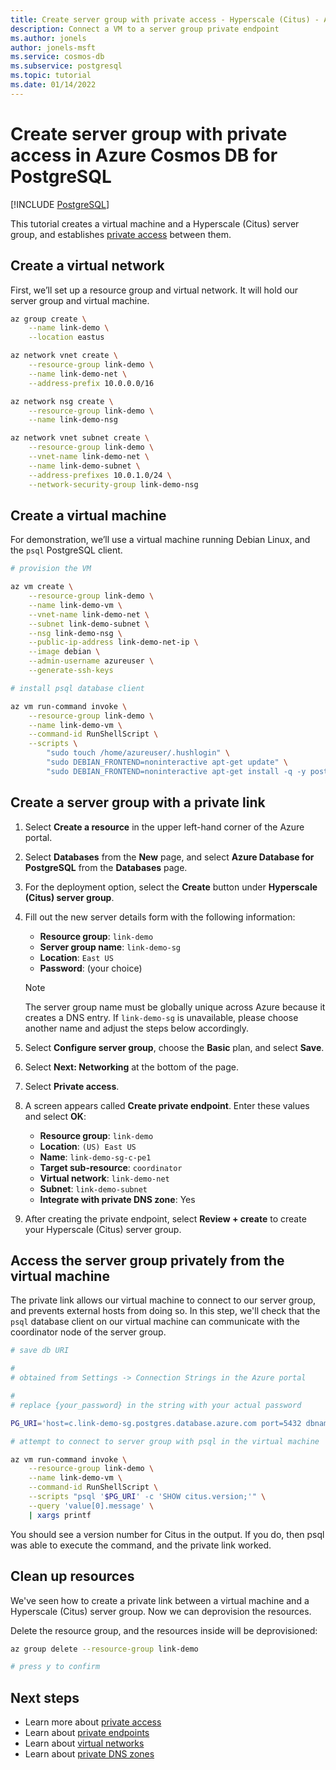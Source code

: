 ```yaml
---
title: Create server group with private access - Hyperscale (Citus) - Azure Database for PostgreSQL
description: Connect a VM to a server group private endpoint
ms.author: jonels
author: jonels-msft
ms.service: cosmos-db
ms.subservice: postgresql
ms.topic: tutorial
ms.date: 01/14/2022
---
```


# Create server group with private access in Azure Cosmos DB for PostgreSQL

[!INCLUDE [PostgreSQL](../includes/appliesto-postgresql.md)]

This tutorial creates a virtual machine and a Hyperscale (Citus) server group,
and establishes [private access](concepts-private-access.md) between
them.

## Create a virtual network

First, we’ll set up a resource group and virtual network. It will hold our
server group and virtual machine.

```sh
az group create \
	--name link-demo \
	--location eastus

az network vnet create \
	--resource-group link-demo \
	--name link-demo-net \
	--address-prefix 10.0.0.0/16

az network nsg create \
	--resource-group link-demo \
	--name link-demo-nsg

az network vnet subnet create \
	--resource-group link-demo \
	--vnet-name link-demo-net \
	--name link-demo-subnet \
	--address-prefixes 10.0.1.0/24 \
	--network-security-group link-demo-nsg
```

## Create a virtual machine

For demonstration, we’ll use a virtual machine running Debian Linux, and the
`psql` PostgreSQL client.

```sh
# provision the VM

az vm create \
	--resource-group link-demo \
	--name link-demo-vm \
	--vnet-name link-demo-net \
	--subnet link-demo-subnet \
	--nsg link-demo-nsg \
	--public-ip-address link-demo-net-ip \
	--image debian \
	--admin-username azureuser \
	--generate-ssh-keys

# install psql database client

az vm run-command invoke \
	--resource-group link-demo \
	--name link-demo-vm \
	--command-id RunShellScript \
	--scripts \
		"sudo touch /home/azureuser/.hushlogin" \
		"sudo DEBIAN_FRONTEND=noninteractive apt-get update" \
		"sudo DEBIAN_FRONTEND=noninteractive apt-get install -q -y postgresql-client"
```

## Create a server group with a private link

1. Select **Create a resource** in the upper left-hand corner of the Azure portal.

2. Select **Databases** from the **New** page, and select **Azure Database for
   PostgreSQL** from the **Databases** page.

3. For the deployment option, select the **Create** button under **Hyperscale
   (Citus) server group**.

4. Fill out the new server details form with the following information:

	- **Resource group**: `link-demo`
	- **Server group name**: `link-demo-sg`
	- **Location**: `East US`
	- **Password**: (your choice)

	> [!NOTE]
	>
	> The server group name must be globally unique across Azure because it
	> creates a DNS entry. If `link-demo-sg` is unavailable, please choose
	> another name and adjust the steps below accordingly.

5. Select **Configure server group**, choose the **Basic** plan, and select
   **Save**.

6. Select **Next: Networking** at the bottom of the page.

7. Select **Private access**.

8. A screen appears called **Create private endpoint**. Enter these values and
   select **OK**:

	- **Resource group**: `link-demo`
	- **Location**: `(US) East US`
	- **Name**: `link-demo-sg-c-pe1`
	- **Target sub-resource**: `coordinator`
	- **Virtual network**: `link-demo-net`
	- **Subnet**: `link-demo-subnet`
	- **Integrate with private DNS zone**: Yes

9. After creating the private endpoint, select **Review + create** to create
   your Hyperscale (Citus) server group.

## Access the server group privately from the virtual machine

The private link allows our virtual machine to connect to our server group,
and prevents external hosts from doing so. In this step, we'll check that
the `psql` database client on our virtual machine can communicate with the
coordinator node of the server group.

```sh
# save db URI

#
# obtained from Settings -> Connection Strings in the Azure portal

#
# replace {your_password} in the string with your actual password

PG_URI='host=c.link-demo-sg.postgres.database.azure.com port=5432 dbname=citus user=citus password={your_password} sslmode=require'

# attempt to connect to server group with psql in the virtual machine

az vm run-command invoke \
	--resource-group link-demo \
	--name link-demo-vm \
	--command-id RunShellScript \
	--scripts "psql '$PG_URI' -c 'SHOW citus.version;'" \
	--query 'value[0].message' \
	| xargs printf
```

You should see a version number for Citus in the output. If you do, then psql
was able to execute the command, and the private link worked.

## Clean up resources

We've seen how to create a private link between a virtual machine and a
Hyperscale (Citus) server group. Now we can deprovision the resources.

Delete the resource group, and the resources inside will be deprovisioned:

```sh
az group delete --resource-group link-demo

# press y to confirm
```

## Next steps

* Learn more about [private access](concepts-private-access.md)
* Learn about [private
  endpoints](../../private-link/private-endpoint-overview.md)
* Learn about [virtual
  networks](../../virtual-network/concepts-and-best-practices.md)
* Learn about [private DNS zones](../../dns/private-dns-overview.md)
